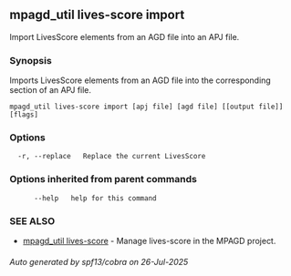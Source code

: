 ## mpagd_util lives-score import

Import LivesScore elements from an AGD file into an APJ file.

### Synopsis

Imports LivesScore elements from an AGD file into the corresponding section of an APJ file.

```
mpagd_util lives-score import [apj file] [agd file] [[output file]] [flags]
```

### Options

```
  -r, --replace   Replace the current LivesScore
```

### Options inherited from parent commands

```
      --help   help for this command
```

### SEE ALSO

* [mpagd_util lives-score](mpagd_util_lives-score.md)	 - Manage lives-score in the MPAGD project.

###### Auto generated by spf13/cobra on 26-Jul-2025

